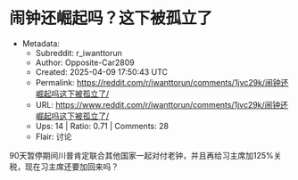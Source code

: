# 闹钟还崛起吗？这下被孤立了

- Metadata:
  - Subreddit: r_iwanttorun
  - Author: Opposite-Car2809
  - Created: 2025-04-09 17:50:43 UTC
  - Permalink: https://reddit.com/r/iwanttorun/comments/1jvc29k/闹钟还崛起吗这下被孤立了/
  - URL: https://www.reddit.com/r/iwanttorun/comments/1jvc29k/闹钟还崛起吗这下被孤立了/
  - Ups: 14 | Ratio: 0.71 | Comments: 28
  - Flair: 讨论


90天暂停期间川普肯定联合其他国家一起对付老钟，并且再给习主席加125%关税，现在习主席还要加回来吗？

